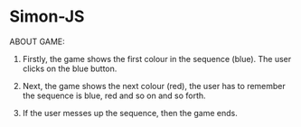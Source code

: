# Simon-JS

ABOUT GAME:

1. Firstly, the game shows the first colour in the sequence (blue). The user clicks on the blue button.

2. Next, the game shows the next colour (red), the user has to remember the sequence is blue, red and so on and so forth.

3. If the user messes up the sequence, then the game ends.
